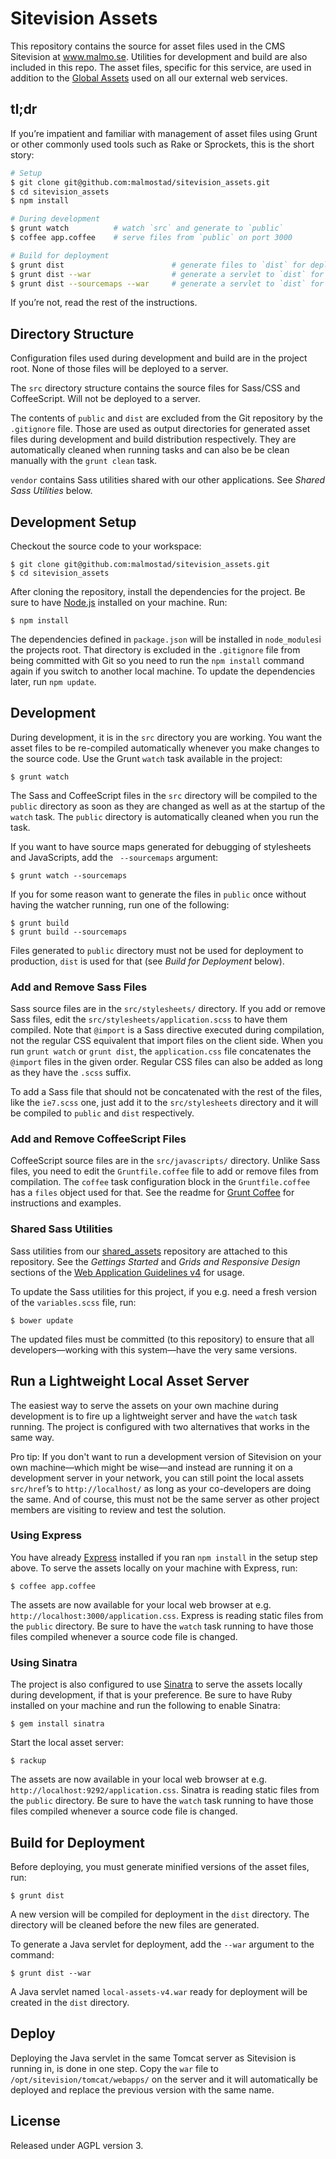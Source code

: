 # Sitevision Assets

This repository contains the source for asset files used in the CMS Sitevision at www.malmo.se. Utilities for development and build are also included in this repo. The asset files, specific for this service, are used in addition to the [Global Assets](https://github.com/malmostad/global_assets) used on all our external web services.

## tl;dr
If you’re impatient and familiar with management of asset files using Grunt or other commonly used tools such as Rake or Sprockets, this is the short story:

```bash
# Setup
$ git clone git@github.com:malmostad/sitevision_assets.git
$ cd sitevision_assets
$ npm install

# During development
$ grunt watch          # watch `src` and generate to `public`
$ coffee app.coffee    # serve files from `public` on port 3000

# Build for deployment
$ grunt dist                        # generate files to `dist` for deployment
$ grunt dist --war                  # generate a servlet to `dist` for deployment
$ grunt dist --sourcemaps --war     # generate a servlet to `dist` for deployment in test with sourcemaps
```

If you’re not, read the rest of the instructions.


## Directory Structure
Configuration files used during development and build are in the project root. None of those files will be deployed to a server.

The `src` directory structure contains the source files for Sass/CSS and CoffeeScript. Will not be deployed to a server.

The contents of `public` and `dist` are excluded from the Git repository by the `.gitignore` file. Those are used as output directories for generated asset files during development and build distribution respectively. They are automatically cleaned when running tasks and can also be be clean manually with the `grunt clean` task.

`vendor` contains Sass utilities shared with our other applications. See *Shared Sass Utilities* below.


## Development Setup
Checkout the source code to your workspace:

    $ git clone git@github.com:malmostad/sitevision_assets.git
    $ cd sitevision_assets

After cloning the repository, install the dependencies for the project. Be sure to have [Node.js](http://nodejs.org) installed on your machine. Run:

    $ npm install

The dependencies defined in `package.json` will be installed in `node_modules`i the projects root. That directory is excluded in the `.gitignore` file from being committed with Git so you need to run the `npm install` command again if you switch to another local machine. To update the dependencies later, run `npm update`.


## Development
During development, it is in the `src` directory you are working. You want the asset files to be re-compiled automatically whenever you make changes to the source code. Use the Grunt `watch` task available in the project:

    $ grunt watch

The Sass and CoffeeScript files in the `src` directory will be compiled to the `public` directory as soon as they are changed as well as at the startup of the `watch` task. The `public` directory is automatically cleaned when you run the task.

If you want to have source maps generated for debugging of stylesheets and JavaScripts, add the ` --sourcemaps` argument:

    $ grunt watch --sourcemaps

If you for some reason want to generate the files in `public` once without having the watcher running, run one of the following:

    $ grunt build
    $ grunt build --sourcemaps

Files generated to `public` directory must not be used for deployment to production, `dist` is used for that (see *Build for Deployment* below).


### Add and Remove Sass Files
Sass source files are in the `src/stylesheets/` directory. If you add or remove Sass files, edit the `src/stylesheets/application.scss` to have them compiled. Note that `@import` is a Sass directive executed during compilation, not the regular CSS equivalent that import files on the client side. When you run `grunt watch` or `grunt dist`, the `application.css` file concatenates the `@import` files in the given order. Regular CSS files can also be added as long as they have the `.scss` suffix.

To add a Sass file that should not be concatenated with the rest of the files, like the `ie7.scss` one, just add it to the `src/stylesheets` directory and it will be compiled to `public` and `dist` respectively.


### Add and Remove CoffeeScript Files
CoffeeScript source files are in the `src/javascripts/` directory. Unlike Sass files, you need to edit the `Gruntfile.coffee` file to add or remove files from compilation. The `coffee` task configuration block in the `Gruntfile.coffee` has a `files` object used for that. See the readme for [Grunt Coffee](https://github.com/gruntjs/grunt-contrib-coffee) for instructions and examples.


### Shared Sass Utilities
Sass utilities from our [shared_assets](https://github.com/malmostad/shared_assets) repository are attached to this repository. See the *Gettings Started* and *Grids and Responsive Design* sections of the [Web Application Guidelines v4](http://malmostad.github.io/wag-external-v4) for usage.

To update the Sass utilities for this project, if you e.g. need a fresh version of the `variables.scss` file, run:

    $ bower update

The updated files must be committed (to this repository) to ensure that all developers—working with this system—have the very same versions.


## Run a Lightweight Local Asset Server
The easiest way to serve the assets on your own machine during development is to fire up a lightweight server and have the `watch` task running. The project is configured with two alternatives that works in the same way.

Pro tip: If you don't want to run a development version of Sitevision on your own machine—which might be wise—and instead are running it on a development server in your network, you can still point the local assets `src/href`’s to `http://localhost/` as long as your co-developers are doing the same. And of course, this must not be the same server as other project members are visiting to review and test the solution.


### Using Express
You have already [Express](http://expressjs.com/) installed if you ran `npm install` in the setup step above. To serve the assets locally on your machine with Express, run:

    $ coffee app.coffee

The assets are now available for your local web browser at e.g. `http://localhost:3000/application.css`. Express is reading static files from the `public` directory. Be sure to have the `watch` task running to have those files compiled whenever a source code file is changed.


### Using Sinatra
The project is also configured to use [Sinatra](http://www.sinatrarb.com/) to serve the assets locally during development, if that is your preference. Be sure to have Ruby installed on your machine and run the following to enable Sinatra:

    $ gem install sinatra

Start the local asset server:

    $ rackup

The assets are now available in your local web browser at e.g. `http://localhost:9292/application.css`. Sinatra is reading static files from the `public` directory. Be sure to have the `watch` task running to have those files compiled whenever a source code file is changed.


## Build for Deployment
Before deploying, you must generate minified versions of the asset files, run:

    $ grunt dist

A new version will be compiled for deployment in the `dist` directory. The directory will be cleaned before the new files are generated.

To generate a Java servlet for deployment, add the `--war` argument to the command:

    $ grunt dist --war

A Java servlet named `local-assets-v4.war` ready for deployment will be created in the `dist` directory.


## Deploy
Deploying the Java servlet in the same Tomcat server as Sitevision is running in, is done in one step. Copy the `war` file to `/opt/sitevision/tomcat/webapps/` on the server and it will automatically be deployed and replace the previous version with the same name.


## License
Released under AGPL version 3.
